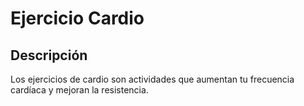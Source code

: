 # Ejercicio Cardio

## Descripción
Los ejercicios de cardio son actividades que aumentan tu frecuencia cardíaca y mejoran la resistencia.

